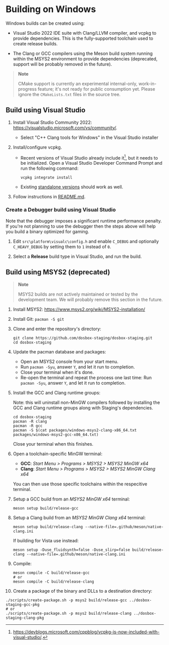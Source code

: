 # Building on Windows

Windows builds can be created using:

- Visual Studio 2022 IDE suite with Clang/LLVM compiler, and vcpkg to provide
  dependencies. This is the fully-supported toolchain used to create release
  builds.

- The Clang or GCC compilers using the Meson build system running within the
  MSYS2 environment to provide dependencies (deprecated, support will be probably
  removed in the future).

> **Note**
>
> CMake support is currently an experimental internal-only, work-in-progress
> feature; it's not ready for public consumption yet. Please ignore the
> `CMakeLists.txt` files in the source tree.


## Build using Visual Studio

1. Install Visual Studio Community 2022: <https://visualstudio.microsoft.com/vs/community/>.
    - Select "C++ Clang tools for Windows" in the Visual Studio installer

2. Install/configure vcpkg.
    - Recent versions of Visual Studio already include it[^1], but it needs to
      be initialized. Open a Visual Studio Developer Command Prompt and run the
      following command:

        ``` shell
        vcpkg integrate install
        ```

    - Existing [standalone versions](<https://github.com/Microsoft/vcpkg#quick-start-windows>) should work as well.

3. Follow instructions in [README.md](/README.md).

### Create a Debugger build using Visual Studio

Note that the debugger imposes a significant runtime performance penalty.
If you're not planning to use the debugger then the steps above will help
you build a binary optimized for gaming.

1. Edit `src\platform\visualc\config.h` and enable `C_DEBUG` and optionally
  `C_HEAVY_DEBUG` by setting them to `1` instead of `0`.

2. Select a **Release** build type in Visual Studio, and run the build.


## Build using MSYS2 (deprecated)

> **Note**
>
> MSYS2 builds are not actively maintained or tested by the development 
> team. We will probably remove this section in the future.

1. Install MSYS2: <https://www.msys2.org/wiki/MSYS2-installation/>

2. Install Git: `pacman -S git`

3. Clone and enter the repository's directory:

    ``` shell
    git clone https://github.com/dosbox-staging/dosbox-staging.git
    cd dosbox-staging
    ```

4. Update the pacman database and packages:

   - Open an MSYS2 console from your start menu.
   - Run `pacman -Syu`, answer `Y`, and let it run to completion.
   - Close your terminal when it's done.
   - Re-open the terminal and repeat the process one last time: Run `pacman -Syu`, answer `Y`, and let it run to completion.

5. Install the GCC and Clang runtime groups:

   Note: this will uninstall non-MinGW compilers followed by installing
   the GCC and Clang runtime groups along with Staging's dependencies.

    ``` shell
    cd dosbox-staging
    pacman -R clang
    pacman -R gcc
    pacman -S $(cat packages/windows-msys2-clang-x86_64.txt packages/windows-msys2-gcc-x86_64.txt)
    ```

   Close your terminal when this finishes.

6. Open a toolchain-specific MinGW terminal:

   - **GCC**: _Start Menu > Programs > MSYS2 > MSYS2 MinGW x64_
   - **Clang**: _Start Menu > Programs > MSYS2 > MSYS2 MinGW Clang x64_

   You can then use those specific toolchains within the
   respecitive terminal.

7. Setup a GCC build from an *MSYS2 MinGW x64* terminal:

   ``` shell
   meson setup build/release-gcc
   ```

8. Setup a Clang build from an *MSYS2 MinGW Clang x64* terminal:

   ``` shell
   meson setup build/release-clang --native-file=.github/meson/native-clang.ini
   ```

   If building for Vista use instead:

   ``` shell
   meson setup -Duse_fluidsynth=false -Duse_slirp=false build/release-clang --native-file=.github/meson/native-clang.ini
   ```

9. Compile:

   ``` shell
   meson compile -C build/release-gcc
   # or
   meson compile -C build/release-clang
   ```

10. Create a package of the binary and DLLs to a destination directory:

   ``` shell
   ./scripts/create-package.sh -p msys2 build/release-gcc ../dosbox-staging-gcc-pkg
   # or
   ./scripts/create-package.sh -p msys2 build/release-clang ../dosbox-staging-clang-pkg
   ```

[^1]: <https://devblogs.microsoft.com/cppblog/vcpkg-is-now-included-with-visual-studio/>.
